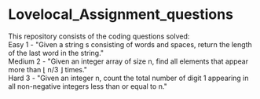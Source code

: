 # Lovelocal_Assignment_questions
This repository consists of the coding questions solved:  
Easy 1 - "Given a string s consisting of words and spaces, return the length of the last word in the string."  
Medium 2 - "Given an integer array of size n, find all elements that appear more than ⌊ n/3 ⌋ times."   
Hard 3 - "Given an integer n, count the total number of digit 1 appearing in all non-negative integers less than or equal to n."
